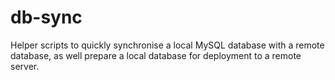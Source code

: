 # db-sync
Helper scripts to quickly synchronise a local MySQL database with a remote database, as well prepare a local database for deployment to a remote server.
